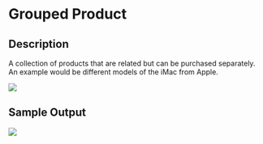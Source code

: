 # Grouped Product

## Description

A collection of products that are related but can be purchased separately. An example would be different models of the iMac from Apple.

![](http://transvelo.github.io/unicase/docs/images/grouped-product-type.png)

## Sample Output

![](http://transvelo.github.io/unicase/docs/images/grouped-product-type-output.png)
